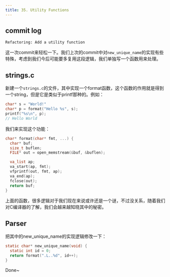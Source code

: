 ```yaml
---
title: 35. Utility Functions
---
```


## commit log

```plaintext
Refactoring: Add a utility function
```

这一次commit来轻松一下。我们上次的commit中对`new_unique_name`的实现有些特殊，考虑到我们今后可能要多复用这段逻辑，我们单独写一个函数用来处理。

## strings.c

新建一个`strings.c`的文件，其中实现一个format函数，这个函数的作用就是得到一个string，但是它是类似于printf那种的。例如：

```c
char* s = "World!"
char* p = format("Hello %s", s);
printf("%s\n", p);
// Hello World
```

我们来实现这个功能：

```c
char* format(char* fmt, ...) {
  char* buf;
  size_t buflen;
  FILE* out = open_memstream(&buf, &buflen);

  va_list ap;
  va_start(ap, fmt);
  vfprintf(out, fmt, ap);
  va_end(ap);
  fclose(out);
  return buf;
}
```

上面的函数，很多逻辑对于我们现在来说或许还是一个谜，不过没关系，随着我们对C编译器的了解，我们会越来越知晓其中的秘密。

## Parser

把其中的new_unique_name的实现逻辑修改一下：

```c
static char* new_unique_name(void) {
  static int id = 0;
  return format(".L..%d", id++);
}
```

Done~
